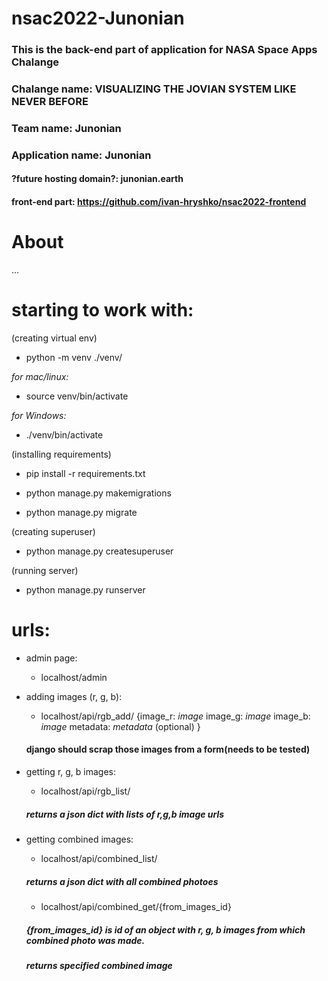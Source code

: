 # nsac2022-Junonian
### This is the back-end part of application for NASA Space Apps Chalange 
### Chalange name: VISUALIZING THE JOVIAN SYSTEM LIKE NEVER BEFORE
### Team name: Junonian
### Application name: Junonian
#### ?future hosting domain?: junonian.earth 


#### front-end part: https://github.com/ivan-hryshko/nsac2022-frontend

# About
... 



# starting to work with: 
(creating virtual env)
- python -m venv ./venv/

*for mac/linux:*
- source venv/bin/activate 

*for Windows:*
- ./venv/bin/activate

(installing requirements)
- pip install -r requirements.txt

- python manage.py makemigrations
- python manage.py migrate

(creating superuser)
- python manage.py createsuperuser

(running server)
- python manage.py runserver


# urls:
  - admin page:
    - localhost/admin
  
  - adding images (r, g, b):
    - localhost/api/rgb_add/
    {image_r: *image*
     image_g: *image*
     image_b: *image*
     metadata: *metadata* (optional)
     }
    #### django should scrap those images from a form(needs to be tested)

  - getting r, g, b images: 
    - localhost/api/rgb_list/
    ##### returns a json dict with lists of r,g,b image urls 
    
  - getting combined images:
    - localhost/api/combined_list/
    ##### returns a json dict with all combined photoes
    
    - localhost/api/combined_get/{from_images_id}
    ##### {from_images_id} is id of an object with r, g, b images from which combined photo was made.
    
    ##### returns specified combined image
    
    
    
    
